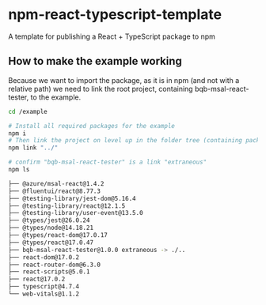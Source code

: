 # npm-react-typescript-template

A template for publishing a React + TypeScript package to npm


## 


## How to make the example working

Because we want to import the package, as it is in npm (and not with a relative path)
we need to link the root project, containing bqb-msal-react-tester, to the example.

``` bash
cd /example

# Install all required packages for the example
npm i
# Then link the project on level up in the folder tree (containing package.json form bqb-msal-react-tester)
npm link "../"

# confirm "bqb-msal-react-tester" is a link "extraneous"
npm ls

├── @azure/msal-react@1.4.2
├── @fluentui/react@8.77.3
├── @testing-library/jest-dom@5.16.4
├── @testing-library/react@12.1.5
├── @testing-library/user-event@13.5.0
├── @types/jest@26.0.24
├── @types/node@14.18.21
├── @types/react-dom@17.0.17
├── @types/react@17.0.47
├── bqb-msal-react-tester@1.0.0 extraneous -> ./..
├── react-dom@17.0.2
├── react-router-dom@6.3.0
├── react-scripts@5.0.1
├── react@17.0.2
├── typescript@4.7.4
└── web-vitals@1.1.2

```

